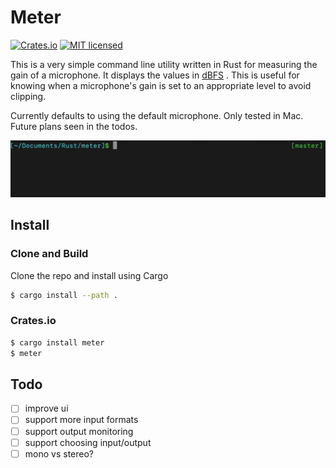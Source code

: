 # Meter
[![Crates.io][crates-badge]][crates-url]
[![MIT licensed][mit-badge]][mit-url]

[crates-badge]: https://img.shields.io/crates/v/meter.svg
[crates-url]: https://crates.io/crates/meter
[mit-badge]: https://img.shields.io/badge/license-MIT-blue.svg
[mit-url]: https://github.com/tokio-rs/tokio/blob/master/LICENSE

This is a very simple command line utility written in Rust for measuring the gain of a microphone. It displays the
values in
[dBFS](https://en.wikipedia.org/wiki/DBFS#:~:text=Decibels%20relative%20to%20full%20scale,relative%20to%20overload%20(dBO).)
. This is useful for knowing when a microphone's gain is set to an appropriate level to avoid clipping.

Currently defaults to using the default microphone. Only tested in Mac. Future plans seen in the todos.

![example](media/level-meter.gif)

## Install

### Clone and Build

Clone the repo and install using Cargo

```bash
$ cargo install --path .
```

### Crates.io

```bash
$ cargo install meter
$ meter
```


## Todo

- [ ] improve ui
- [ ] support more input formats
- [ ] support output monitoring
- [ ] support choosing input/output
- [ ] mono vs stereo?
